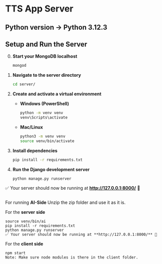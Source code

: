 ﻿# TTS App Server  
## Python version -> Python 3.12.3
## **Setup and Run the Server**  

0. **Start your MongoDB localhost** 
    ```sh
   mongod
   ```

1. **Navigate to the server directory**  
   ```sh
   cd server/
   ```

2. **Create and activate a virtual environment**  
   - **Windows (PowerShell)**  
     ```sh
     python -m venv venv
     venv\Scripts\activate
     ```
   - **Mac/Linux**  
     ```sh
     python3 -m venv venv
     source venv/bin/activate
     ```

3. **Install dependencies**  
   ```sh
   pip install -r requirements.txt
   ```

4. **Run the Django development server**  
   ```sh
   python manage.py runserver
   ```

✅ Your server should now be running at **http://127.0.0.1:8000/** 🚀
```

```
For running **AI-Side**
Unzip the zip folder and use it as it is.

For the **server side**
```
source venv/bin/ai
pip install -r requirements.txt
python manage.py runserver
✅ Your server should now be running at **http://127.0.0.1:8000/** 🚀
```
For the **client side**
```
npm start
Note: Make sure node modules is there in the client folder.
```

```

